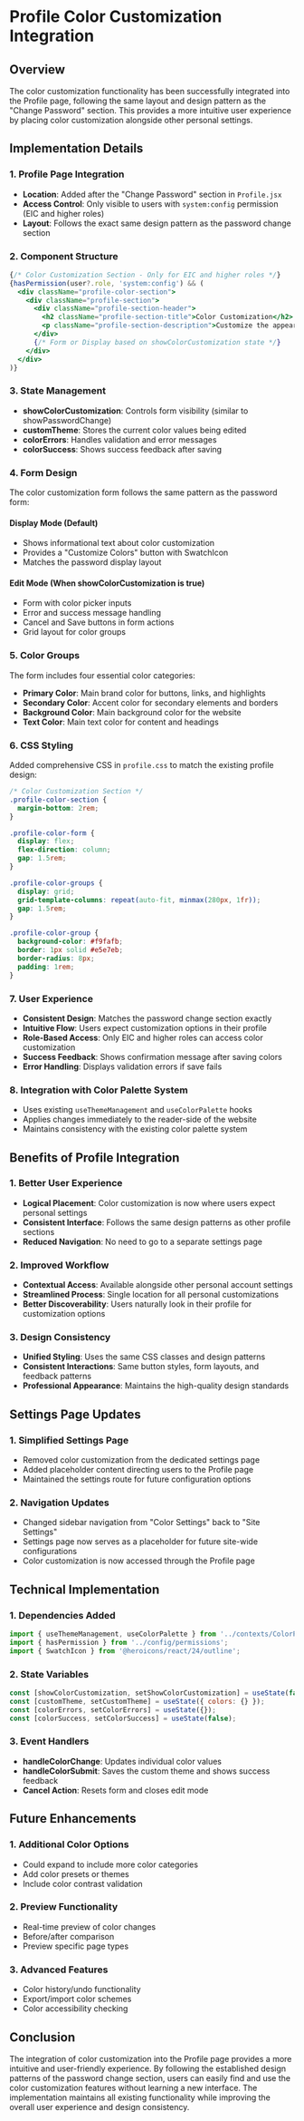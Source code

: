 # Profile Color Customization Integration

## Overview
The color customization functionality has been successfully integrated into the Profile page, following the same layout and design pattern as the "Change Password" section. This provides a more intuitive user experience by placing color customization alongside other personal settings.

## Implementation Details

### 1. Profile Page Integration
- **Location**: Added after the "Change Password" section in `Profile.jsx`
- **Access Control**: Only visible to users with `system:config` permission (EIC and higher roles)
- **Layout**: Follows the exact same design pattern as the password change section

### 2. Component Structure
```jsx
{/* Color Customization Section - Only for EIC and higher roles */}
{hasPermission(user?.role, 'system:config') && (
  <div className="profile-color-section">
    <div className="profile-section">
      <div className="profile-section-header">
        <h2 className="profile-section-title">Color Customization</h2>
        <p className="profile-section-description">Customize the appearance of the reader-side of your website</p>
      </div>
      {/* Form or Display based on showColorCustomization state */}
    </div>
  </div>
)}
```

### 3. State Management
- **showColorCustomization**: Controls form visibility (similar to showPasswordChange)
- **customTheme**: Stores the current color values being edited
- **colorErrors**: Handles validation and error messages
- **colorSuccess**: Shows success feedback after saving

### 4. Form Design
The color customization form follows the same pattern as the password form:

#### Display Mode (Default)
- Shows informational text about color customization
- Provides a "Customize Colors" button with SwatchIcon
- Matches the password display layout

#### Edit Mode (When showColorCustomization is true)
- Form with color picker inputs
- Error and success message handling
- Cancel and Save buttons in form actions
- Grid layout for color groups

### 5. Color Groups
The form includes four essential color categories:
- **Primary Color**: Main brand color for buttons, links, and highlights
- **Secondary Color**: Accent color for secondary elements and borders
- **Background Color**: Main background color for the website
- **Text Color**: Main text color for content and headings

### 6. CSS Styling
Added comprehensive CSS in `profile.css` to match the existing profile design:

```css
/* Color Customization Section */
.profile-color-section {
  margin-bottom: 2rem;
}

.profile-color-form {
  display: flex;
  flex-direction: column;
  gap: 1.5rem;
}

.profile-color-groups {
  display: grid;
  grid-template-columns: repeat(auto-fit, minmax(280px, 1fr));
  gap: 1.5rem;
}

.profile-color-group {
  background-color: #f9fafb;
  border: 1px solid #e5e7eb;
  border-radius: 8px;
  padding: 1rem;
}
```

### 7. User Experience
- **Consistent Design**: Matches the password change section exactly
- **Intuitive Flow**: Users expect customization options in their profile
- **Role-Based Access**: Only EIC and higher roles can access color customization
- **Success Feedback**: Shows confirmation message after saving colors
- **Error Handling**: Displays validation errors if save fails

### 8. Integration with Color Palette System
- Uses existing `useThemeManagement` and `useColorPalette` hooks
- Applies changes immediately to the reader-side of the website
- Maintains consistency with the existing color palette system

## Benefits of Profile Integration

### 1. Better User Experience
- **Logical Placement**: Color customization is now where users expect personal settings
- **Consistent Interface**: Follows the same design patterns as other profile sections
- **Reduced Navigation**: No need to go to a separate settings page

### 2. Improved Workflow
- **Contextual Access**: Available alongside other personal account settings
- **Streamlined Process**: Single location for all personal customizations
- **Better Discoverability**: Users naturally look in their profile for customization options

### 3. Design Consistency
- **Unified Styling**: Uses the same CSS classes and design patterns
- **Consistent Interactions**: Same button styles, form layouts, and feedback patterns
- **Professional Appearance**: Maintains the high-quality design standards

## Settings Page Updates

### 1. Simplified Settings Page
- Removed color customization from the dedicated settings page
- Added placeholder content directing users to the Profile page
- Maintained the settings route for future configuration options

### 2. Navigation Updates
- Changed sidebar navigation from "Color Settings" back to "Site Settings"
- Settings page now serves as a placeholder for future site-wide configurations
- Color customization is now accessed through the Profile page

## Technical Implementation

### 1. Dependencies Added
```jsx
import { useThemeManagement, useColorPalette } from '../contexts/ColorPaletteContext';
import { hasPermission } from '../config/permissions';
import { SwatchIcon } from '@heroicons/react/24/outline';
```

### 2. State Variables
```jsx
const [showColorCustomization, setShowColorCustomization] = useState(false);
const [customTheme, setCustomTheme] = useState({ colors: {} });
const [colorErrors, setColorErrors] = useState({});
const [colorSuccess, setColorSuccess] = useState(false);
```

### 3. Event Handlers
- **handleColorChange**: Updates individual color values
- **handleColorSubmit**: Saves the custom theme and shows success feedback
- **Cancel Action**: Resets form and closes edit mode

## Future Enhancements

### 1. Additional Color Options
- Could expand to include more color categories
- Add color presets or themes
- Include color contrast validation

### 2. Preview Functionality
- Real-time preview of color changes
- Before/after comparison
- Preview specific page types

### 3. Advanced Features
- Color history/undo functionality
- Export/import color schemes
- Color accessibility checking

## Conclusion

The integration of color customization into the Profile page provides a more intuitive and user-friendly experience. By following the established design patterns of the password change section, users can easily find and use the color customization features without learning a new interface. The implementation maintains all existing functionality while improving the overall user experience and design consistency.
